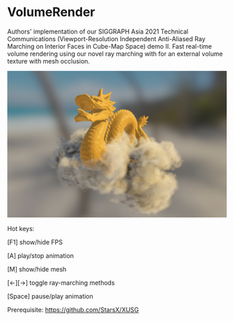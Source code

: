 # VolumeRender
Authors' implementation of our SIGGRAPH Asia 2021 Technical Communications (Viewport-Resolution Independent Anti-Aliased Ray Marching on Interior Faces in Cube-Map Space) demo II.
Fast real-time volume rendering using our novel ray marching with for an external volume texture with mesh occlusion.

![Cloud](https://github.com/StarsX/VolumeRender/blob/master/Doc/Images/SA2021_TC.jpg "volume rendering result")

Hot keys:

[F1] show/hide FPS

[A] play/stop animation

[M] show/hide mesh

[←][→] toggle ray-marching methods

[Space] pause/play animation

Prerequisite: https://github.com/StarsX/XUSG
